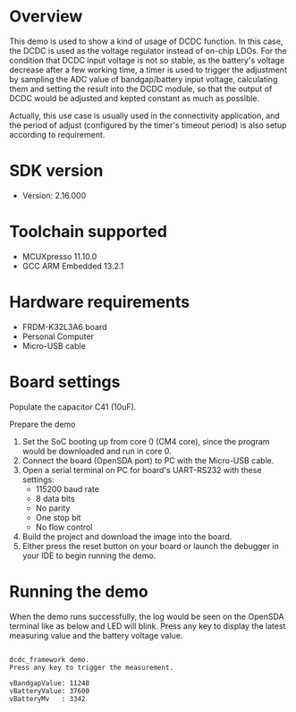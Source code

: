 Overview
========
This demo is used to show a kind of usage of DCDC function. In this case, the DCDC is used as the voltage regulator instead of on-chip LDOs. For the condition that DCDC input voltage is not so stable, as the battery's voltage decrease after a few working time, a timer is used to trigger the adjustment by sampling the ADC value of bandgap/battery input voltage, calculating them and setting the result into the DCDC module, so that the output of DCDC would be adjusted and kepted constant as much as possible.

Actually, this use case is usually used in the connectivity application, and the period of adjust (configured by the timer's timeout period) is also setup according to requirement.


SDK version
===========
- Version: 2.16.000

Toolchain supported
===================
- MCUXpresso  11.10.0
- GCC ARM Embedded  13.2.1

Hardware requirements
=====================
- FRDM-K32L3A6 board
- Personal Computer
- Micro-USB cable

Board settings
==============
Populate the capacitor C41 (10uF).

Prepare the demo
1.  Set the SoC booting up from core 0 (CM4 core), since the program would be downloaded and run in core 0.
2.  Connect the board (OpenSDA port) to PC with the Micro-USB cable.
3.  Open a serial terminal on PC for board's UART-RS232 with these settings:
    - 115200 baud rate
    - 8 data bits
    - No parity
    - One stop bit
    - No flow control
4.  Build the project and download the image into the board.
5.  Either press the reset button on your board or launch the debugger in your IDE to begin running the demo.

Running the demo
================

When the demo runs successfully, the log would be seen on the OpenSDA terminal like as below and LED will blink.
Press any key to display the latest measuring value and the battery voltage value.

~~~~~~~~~~~~~~~~~~~~~

dcdc_framework demo.
Press any key to trigger the measurement.

vBandgapValue: 11248
vBatteryValue: 37600
vBatteryMv   : 3342

~~~~~~~~~~~~~~~~~~~~~
